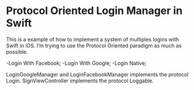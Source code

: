 # Protocol Oriented Login Manager in Swift

This is a example of how to implement a system of multiples logins with Swift in iOS.
I’m trying to use the Protocol Oriented paradigm as much as possible.

-Login With Facebook; 
-Login With Google; 
-Login Native; 

LoginGoogleManager and LoginFacebookManager implements the protocol Login.
SignViewController implements the protocol Loggable.




